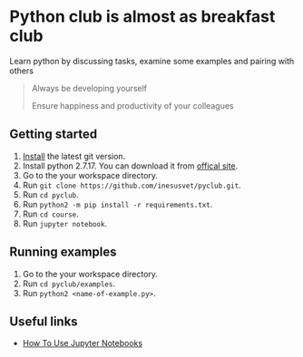 # Python club is almost as breakfast club

Learn python by discussing tasks, examine some examples and pairing with others

> Always be developing yourself
>
> Ensure happiness and productivity of your colleagues

## Getting started

1. [Install](https://www.atlassian.com/git/tutorials/install-git) the latest git version.
1. Install python 2.7.17. You can download it from
[offical site](https://www.python.org/downloads/release/python-2717/).
1. Go to the your workspace directory.
1. Run `git clone https://github.com/inesusvet/pyclub.git`.
1. Run `cd pyclub`.
1. Run `python2 -m pip install -r requirements.txt`.
1. Run `cd course`.
1. Run `jupyter notebook`.

## Running examples

1. Go to the your workspace directory.
1. Run `cd pyclub/examples`.
1. Run `python2 <name-of-example.py>`.

## Useful links

- [How To Use Jupyter Notebooks](https://www.codecademy.com/articles/how-to-use-jupyter-notebooks)
